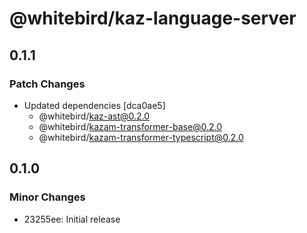 # @whitebird/kaz-language-server

## 0.1.1

### Patch Changes

- Updated dependencies [dca0ae5]
  - @whitebird/kaz-ast@0.2.0
  - @whitebird/kazam-transformer-base@0.2.0
  - @whitebird/kazam-transformer-typescript@0.2.0

## 0.1.0

### Minor Changes

- 23255ee: Initial release
